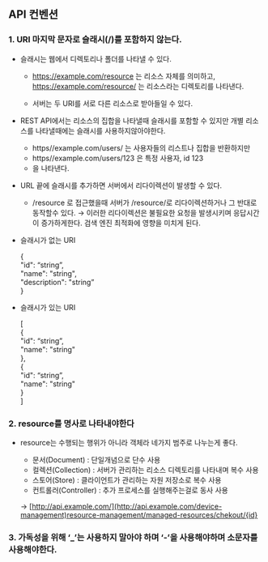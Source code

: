 ## API 컨벤션
### **1. URI 마지막 문자로 슬래시(/)를 포함하지 않는다.**

- 슬래시는 웹에서 디렉토리나 폴더를 나타낼 수 있다.
    - https://example.com/resource 는 리소스 자체를 의미하고, https://example.com/resource/ 는 리소스라는 디렉토리를 나타낸다.
    
    - 서버는 두 URI를 서로 다른 리소스로 받아들일 수 있다.
    
- REST API에서는 리소스의 집합을 나타낼때 슬래시를 포함할 수 있지만 개별 리소스를 나타낼때에는 슬래시를 사용하지않아야한다.
    - https//example.com/users/ 는 사용자들의 리스트나 집합을 반환하지만
    - https//example.com/users/123 은 특정 사용자, id 123
    - 을 나타낸다.
- URL 끝에 슬래시를 추가하면 서버에서 리다이렉션이 발생할 수 있다.
    - /resource 로 접근했을때 서버가 /resource/로 리다이렉션하거나 그 반대로 동작할수 있다. → 이러한 리다이렉션은 불필요한 요청을 발생시키며 응답시간이 증가하게한다. 검색 엔진 최적화에 영향을 미치게 된다.
- 슬래시가 없는 URI
    
    {  
     "id": “string”,  
     "name": "string",  
     "description": "string”  
    }
    
- 슬래시가 있는 URI
    
    [  
      {  
     "id": “string”,   
     "name": "string"  
    },  
    {   
"id": “string”,  
   "name": "string"  
     }  
    ]
    
### 2. **resource를 명사로 나타내야한다**
- resource는 수행되는 행위가 아니라 객체라 네가지 범주로 나누는게 좋다.
    - 문서(Document) : 단일개념으로 단수 사용
    - 컬렉션(Collection) : 서버가 관리하는 리소스 디렉토리를 나타내며 복수 사용
    - 스토어(Store) : 클라이언트가 관리하는 자원 저장소로 복수 사용
    - 컨트롤러(Controller) : 추가 프로세스를 실행해주는걸로 동사 사용
    
    → [http://api.example.com/](http://api.example.com/device-management)resource-management/managed-resources/chekout/{id}
    
### 3. **가독성을 위해 ‘_’는 사용하지 말아야 하며 ‘-’을 사용해야하며 소문자를 사용해야한다.**
